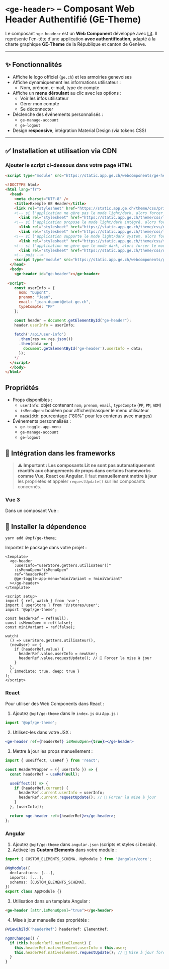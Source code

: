 # `<ge-header>` – Composant Web Header Authentifié (GE-Theme)

Le composant `<ge-header>` est un **Web Component** développé avec [Lit](https://lit.dev). Il représente l'en-tête d'une application **avec authentification**, adapté à la charte graphique **GE-Theme** de la République et canton de Genève.

---

## ✨ Fonctionnalités

- Affiche le logo officiel (`ge.ch`) et les armoiries genevoises
- Affiche dynamiquement les informations utilisateur :
  - Nom, prénom, e-mail, type de compte
- Affiche un **menu déroulant** au clic avec les options :
  - Voir les infos utilisateur
  - Gérer mon compte
  - Se déconnecter
- Déclenche des événements personnalisés :
  - `ge-manage-account`
  - `ge-logout`
- Design **responsive**, intégration Material Design (via tokens CSS)

---

## ✅ Installation et utilisation via CDN 

### Ajouter le script ci-dessous dans votre page HTML

```html
<script type="module" src="https://static.app.ge.ch/webcomponents/ge-header/latest/ge-header.js"></script>
```

```html
<!DOCTYPE html>
<html lang="fr">
  <head>
    <meta charset="UTF-8" />
    <title>Exemple GE Header</title>
    <link rel="stylesheet" href="https://static.app.ge.ch/theme/css/primitives.css" />
    <!-- si l'application ne gère pas le mode light/dark, alors forcer le mode light-->
      <link rel="stylesheet" href="https://static.app.ge.ch/theme/css/light.css" />
    <!-- si l'application propose le mode light/dark intégré, alors forcer le mode light-->
      <link rel="stylesheet" href="https://static.app.ge.ch/theme/css/dark.css" />
      <link rel="stylesheet" href="https://static.app.ge.ch/theme/css/light.css" />
    <!-- si l'application supporte le mode light/dark system, alors forcer le mode light-->      
      <link rel="stylesheet" href="https://static.app.ge.ch/theme/css/theme.css" />
    <!-- si l'application ne gère que le mode dark, alors forcer le mode dark --> 
      <link rel="stylesheet" href="https://static.app.ge.ch/theme/css/dark.css" />
    <!-- puis --> 
    <script type="module" src="https://static.app.ge.ch/webcomponents/ge-header/latest/ge-header.js"></script>
  </head>
  <body>
    <ge-header id="ge-header"></ge-header>
 
 <script>
    const userInfo = {
      nom: "Dupont",
      prenom: "Jean",
      email: "jean.dupont@etat-ge.ch",
      typeCompte: "PP"
    };

    const header = document.getElementById("ge-header");
    header.userInfo = userInfo;
    
    fetch('/api/user-info')
      .then(res => res.json())
      .then(data => {
        document.getElementById('ge-header').userInfo = data;
      });
    */
  </script>
  </body>
</html>
```

## Propriétés <ge-header>
- Props disponibles :
    - `userInfo`: objet contenant `nom`, `prenom`, `email`, `typeCompte` (`PP`, `PM`, `ADM`)
    - `isMenuOpen`: booléen pour afficher/masquer le menu utilisateur
    - `maxWidth`: pourcentage ("80%" pour les contenus avec marges)
- Événements personnalisés :
    - `ge-toggle-app-menu`
    - `ge-manage-account`
    - `ge-logout`

## 💚 Intégration dans les frameworks

> ⚠️ **Important : Les composants Lit ne sont pas automatiquement réactifs aux changements de props dans certains frameworks comme Vue, React ou Angular.**
> Il faut **manuellement mettre à jour** les propriétés et appeler `requestUpdate()` sur les composants concernés.


### Vue 3

Dans un composant Vue :

## 📄 Installer la dépendence

```yarn
yarn add @opf/ge-theme;
```

Importez le package dans votre projet :

```vue
<template>
  <ge-header
    :userInfo="userStore.getters.utilisateur()"
    :isMenuOpen="isMenuOpen"
    ref="headerRef"
    @ge-toggle-app-menu="miniVariant = !miniVariant"
  ></ge-header>
</template>

<script setup>
import { ref, watch } from 'vue';
import { userStore } from '@/stores/user';
import '@opf/ge-theme';

const headerRef = ref(null);
const isMenuOpen = ref(false);
const miniVariant = ref(false);

watch(
  () => userStore.getters.utilisateur(),
  (newUser) => {
    if (headerRef.value) {
      headerRef.value.userInfo = newUser;
      headerRef.value.requestUpdate(); // 🔁 Forcer la mise à jour
    }
  },
  { immediate: true, deep: true }
);
</script>
```

### React

Pour utiliser des Web Components dans React :

1. Ajoutez `@opf/ge-theme` dans le `index.js` ou `App.js` :

```jsx
import '@opf/ge-theme';
```

2. Utilisez-les dans votre JSX :

```jsx
<ge-header ref={headerRef} isMenuOpen={true}></ge-header>
```

3. Mettre à jour les props manuellement :

```jsx
import { useEffect, useRef } from 'react';

const HeaderWrapper = ({ userInfo }) => {
  const headerRef = useRef(null);

  useEffect(() => {
    if (headerRef.current) {
      headerRef.current.userInfo = userInfo;
      headerRef.current.requestUpdate(); // 🔁 Forcer la mise à jour
    }
  }, [userInfo]);

  return <ge-header ref={headerRef}></ge-header>;
};
```

### Angular

1. Ajoutez `@opf/ge-theme` dans `angular.json` (scripts et styles si besoin).
2. Activez les **Custom Elements** dans votre module :

```ts
import { CUSTOM_ELEMENTS_SCHEMA, NgModule } from '@angular/core';

@NgModule({
  declarations: [...],
  imports: [...],
  schemas: [CUSTOM_ELEMENTS_SCHEMA],
})
export class AppModule {}
```

3. Utilisation dans un template Angular :

```html
<ge-header [attr.isMenuOpen]="true"></ge-header>
```

4. Mise à jour manuelle des propriétés :

```ts
@ViewChild('headerRef') headerRef: ElementRef;

ngOnChanges() {
  if (this.headerRef?.nativeElement) {
    this.headerRef.nativeElement.userInfo = this.user;
    this.headerRef.nativeElement.requestUpdate(); // 🔁 Mise à jour forcée
  }
}
```
